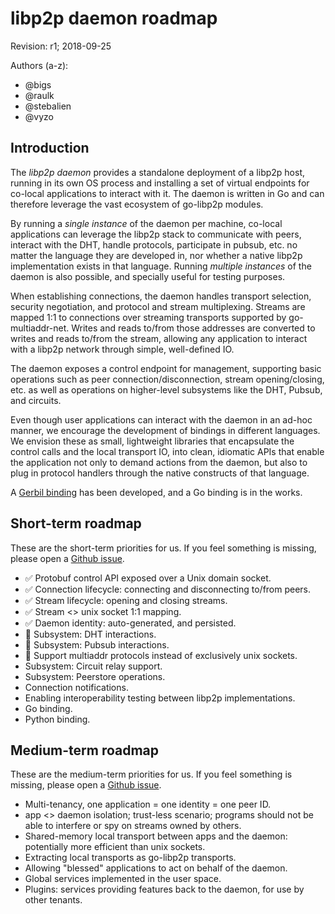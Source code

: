 # libp2p daemon roadmap

Revision: r1; 2018-09-25

Authors (a-z):
  - @bigs
  - @raulk
  - @stebalien
  - @vyzo

## Introduction

The *libp2p daemon* provides a standalone deployment of a libp2p host, running
in its own OS process and installing a set of virtual endpoints for co-local
applications to interact with it. The daemon is written in Go and can therefore
leverage the vast ecosystem of go-libp2p modules.

By running a *single instance* of the daemon per machine, co-local applications
can leverage the libp2p stack to communicate with peers, interact with the DHT,
handle protocols, participate in pubsub, etc. no matter the language they are
developed in, nor whether a native libp2p implementation exists in that
language. Running *multiple instances* of the daemon is also possible, and
specially useful for testing purposes.

When establishing connections, the daemon handles transport selection, security
negotiation, and protocol and stream multiplexing. Streams are mapped 1:1 to 
connections over streaming transports supported by go-multiaddr-net. Writes and 
reads to/from those addresses are converted to writes and reads to/from the 
stream, allowing any application to interact with a libp2p network through 
simple, well-defined IO.

The daemon exposes a control endpoint for management, supporting basic
operations such as peer connection/disconnection, stream opening/closing, etc.
as well as operations on higher-level subsystems like the DHT, Pubsub, and
circuits.

Even though user applications can interact with the daemon in an ad-hoc manner,
we encourage the development of bindings in different languages. We envision
these as small, lightweight libraries that encapsulate the control calls and the
local transport IO, into clean, idiomatic APIs that enable the application not
only to demand actions from the daemon, but also to plug in protocol handlers
through the native constructs of that language.

A [Gerbil binding](https://github.com/vyzo/gerbil-libp2p/) has been developed,
and a Go binding is in the works.

## Short-term roadmap

These are the short-term priorities for us. If you feel something is missing,
please open a [Github issue](https://github.com/libp2p/go-libp2p-daemon/issues).

- ✅ Protobuf control API exposed over a Unix domain socket.
- ✅ Connection lifecycle: connecting and disconnecting to/from peers.
- ✅ Stream lifecycle: opening and closing streams.
- ✅ Stream <> unix socket 1:1 mapping.
- ✅ Daemon identity: auto-generated, and persisted.
- 🚧 Subsystem: DHT interactions.
- 🚧 Subsystem: Pubsub interactions.
- 🚧 Support multiaddr protocols instead of exclusively unix sockets.
- Subsystem: Circuit relay support.
- Subsystem: Peerstore operations.
- Connection notifications.
- Enabling interoperability testing between libp2p implementations.
- Go binding.
- Python binding.

## Medium-term roadmap

These are the medium-term priorities for us. If you feel something is missing,
please open a [Github issue](https://github.com/libp2p/go-libp2p-daemon/issues).

- Multi-tenancy, one application = one identity = one peer ID.
- app <> daemon isolation; trust-less scenario; programs should not be able to 
  interfere or spy on streams owned by others.
- Shared-memory local transport between apps and the daemon: potentially more
  efficient than unix sockets.
- Extracting local transports as go-libp2p transports.
- Allowing "blessed" applications to act on behalf of the daemon.
- Global services implemented in the user space.
- Plugins: services providing features back to the daemon, for use by other 
  tenants.
